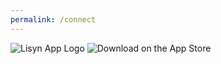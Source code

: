 ```yaml
---
permalink: /connect
---
```


![Lisyn App Logo](/LisynApp/assets/LisynLogo.png)
![Download on the App Store](/LisynApp/assets/DownloadOnTheAppStore.png)
